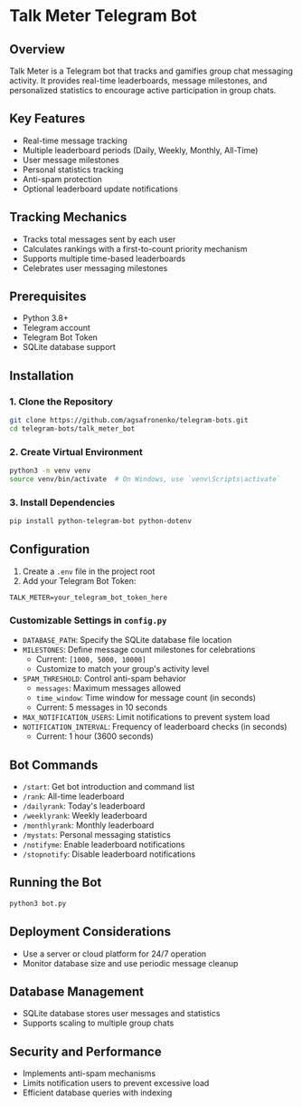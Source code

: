 # Talk Meter Telegram Bot

## Overview

Talk Meter is a Telegram bot that tracks and gamifies group chat messaging activity. It provides real-time leaderboards, message milestones, and personalized statistics to encourage active participation in group chats.

## Key Features

- Real-time message tracking
- Multiple leaderboard periods (Daily, Weekly, Monthly, All-Time)
- User message milestones
- Personal statistics tracking
- Anti-spam protection
- Optional leaderboard update notifications

## Tracking Mechanics

- Tracks total messages sent by each user
- Calculates rankings with a first-to-count priority mechanism
- Supports multiple time-based leaderboards
- Celebrates user messaging milestones

## Prerequisites

- Python 3.8+
- Telegram account
- Telegram Bot Token
- SQLite database support

## Installation

### 1. Clone the Repository

```bash
git clone https://github.com/agsafronenko/telegram-bots.git
cd telegram-bots/talk_meter_bot
```

### 2. Create Virtual Environment

```bash
python3 -m venv venv
source venv/bin/activate  # On Windows, use `venv\Scripts\activate`
```

### 3. Install Dependencies

```bash
pip install python-telegram-bot python-dotenv
```

## Configuration

1. Create a `.env` file in the project root
2. Add your Telegram Bot Token:

```
TALK_METER=your_telegram_bot_token_here
```

### Customizable Settings in `config.py`

- `DATABASE_PATH`: Specify the SQLite database file location
- `MILESTONES`: Define message count milestones for celebrations
  - Current: `[1000, 5000, 10000]`
  - Customize to match your group's activity level
- `SPAM_THRESHOLD`: Control anti-spam behavior
  - `messages`: Maximum messages allowed
  - `time_window`: Time window for message count (in seconds)
  - Current: 5 messages in 10 seconds
- `MAX_NOTIFICATION_USERS`: Limit notifications to prevent system load
- `NOTIFICATION_INTERVAL`: Frequency of leaderboard checks (in seconds)
  - Current: 1 hour (3600 seconds)

## Bot Commands

- `/start`: Get bot introduction and command list
- `/rank`: All-time leaderboard
- `/dailyrank`: Today's leaderboard
- `/weeklyrank`: Weekly leaderboard
- `/monthlyrank`: Monthly leaderboard
- `/mystats`: Personal messaging statistics
- `/notifyme`: Enable leaderboard notifications
- `/stopnotify`: Disable leaderboard notifications

## Running the Bot

```bash
python3 bot.py
```

## Deployment Considerations

- Use a server or cloud platform for 24/7 operation
- Monitor database size and use periodic message cleanup

## Database Management

- SQLite database stores user messages and statistics
- Supports scaling to multiple group chats

## Security and Performance

- Implements anti-spam mechanisms
- Limits notification users to prevent excessive load
- Efficient database queries with indexing
